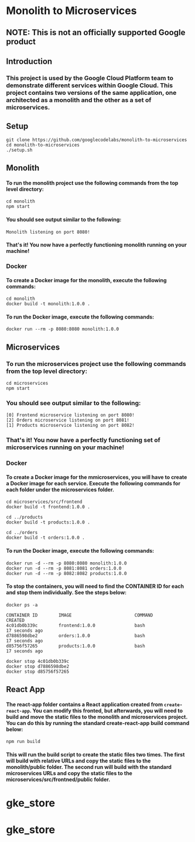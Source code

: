 # Monolith to Microservices

## NOTE: This is not an officially supported Google product

## Introduction

### This project is used by the Google Cloud Platform team to demonstrate different services within Google Cloud. This project contains two versions of the same application, one architected as a monolith and the other as a set of microservices.

## Setup

```
git clone https://github.com/googlecodelabs/monolith-to-microservices
cd monolith-to-microservices
./setup.sh
```

## Monolith

#### To run the monolith project use the following commands from the top level directory:

```
cd monolith
npm start
```

#### You should see output similar to the following:

```
Monolith listening on port 8080!
```

#### That's it! You now have a perfectly functioning monolith running on your machine!

### Docker

#### To create a Docker image for the monolith, execute the following commands:

```
cd monolith
docker build -t monolith:1.0.0 .
```

#### To run the Docker image, execute the following commands:

```
docker run --rm -p 8080:8080 monolith:1.0.0
```


## Microservices

### To run the microservices project use the following commands from the top level directory:

```
cd microservices
npm start
```

### You should see output similar to the following:

```
[0] Frontend microservice listening on port 8080!
[2] Orders microservice listening on port 8081!
[1] Products microservice listening on port 8082!
```

### That's it! You now have a perfectly functioning set of microservices running on your machine!

### Docker

#### To create a Docker image for the mmicroservices, you will have to create a Docker image for each service. Execute the following commands for each folder under the microservices folder.

```
cd microservices/src/frontend
docker build -t frontend:1.0.0 .

cd ../products
docker build -t products:1.0.0 .

cd ../orders
docker build -t orders:1.0.0 .
```

#### To run the Docker image, execute the following commands:

```
docker run -d --rm -p 8080:8080 monolith:1.0.0
docker run -d --rm -p 8081:8081 orders:1.0.0
docker run -d --rm -p 8082:8082 products:1.0.0
```

#### To stop the containers, you will need to find the CONTAINER ID for each and stop them individually. See the steps below:

```
docker ps -a

CONTAINER ID        IMAGE                        COMMAND                CREATED
4c01db0b339c        frontend:1.0.0               bash                   17 seconds ago
d7886598dbe2        orders:1.0.0                 bash                   17 seconds ago
d85756f57265        products:1.0.0               bash                   17 seconds ago

docker stop 4c01db0b339c
docker stop d7886598dbe2
docker stop d85756f57265
```


## React App

#### The react-app folder contains a React application created from `create-react-app`. You can modify this fronted, but afterwards, you will need to build and move the static files to the monolith and microservices project. You can do this by running the standard create-react-app build command below:

```
npm run build
```

#### This will run the build script to create the static files two times. The first will build with relative URLs and copy the static files to the monolith/public folder. The second run will build with the standard microservices URLs and copy the static files to the microservices/src/frontned/public folder.
# gke_store
# gke_store
